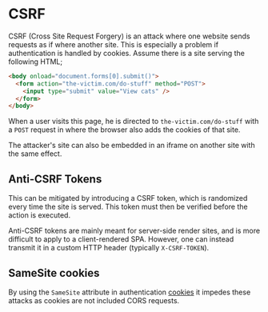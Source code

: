 # CSRF

CSRF (Cross Site Request Forgery) is an attack where one website sends requests
as if where another site. This is especially a problem if authentication is
handled by cookies. Assume there is a site serving the following HTML;

```html
<body onload="document.forms[0].submit()">
  <form action="the-victim.com/do-stuff" method="POST">
    <input type="submit" value="View cats" />
  </form>
</body>
```

When a user visits this page, he is directed to `the-victim.com/do-stuff` with a
`POST` request in where the browser also adds the cookies of that site.

The attacker's site can also be embedded in an iframe on another site with the
same effect.

## Anti-CSRF Tokens

This can be mitigated by introducing a CSRF token, which is randomized every
time the site is served. This token must then be verified before the action is
executed.

Anti-CSRF tokens are mainly meant for server-side render sites, and is more
difficult to apply to a client-rendered SPA. However, one can instead transmit
it in a custom HTTP header (typically `X-CSRF-TOKEN`).

## SameSite cookies

By using the `SameSite` attribute in authentication [cookies](cookies) it
impedes these attacks as cookies are not included CORS requests.
